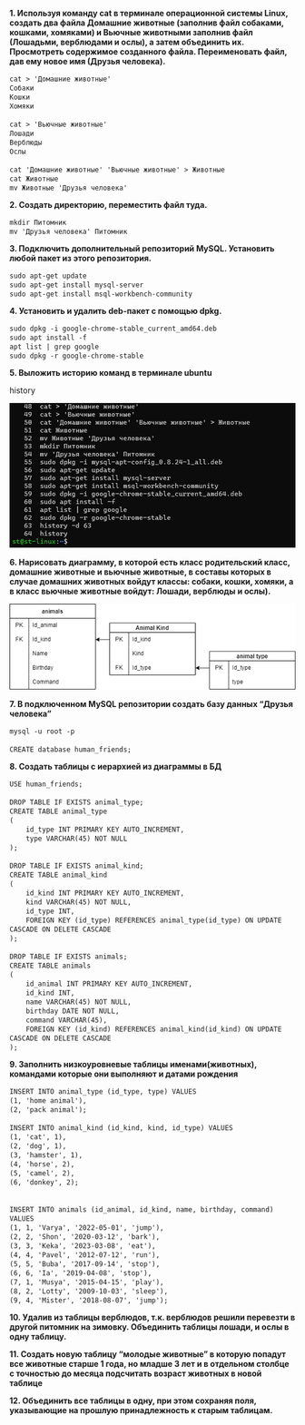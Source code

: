 **1. Используя команду cat в терминале операционной системы Linux, создать два файла Домашние животные (заполнив файл собаками, кошками, хомяками) и Вьючные животными заполнив файл (Лошадьми, верблюдами и ослы), а затем объединить их. Просмотреть содержимое созданного файла. Переименовать файл, дав ему новое имя (Друзья человека).**

```
cat > 'Домашние животные'
Собаки
Кошки
Хомяки

cat > 'Вьючные животные'
Лошади
Верблюды
Ослы

cat 'Домашние животные' 'Вьючные животные' > Животные
cat Животные
mv Животные 'Друзья человека'

```
**2. Создать директорию, переместить файл туда.**

```
mkdir Питомник
mv 'Друзья человека' Питомник
```

**3. Подключить дополнительный репозиторий MySQL. Установить любой пакет из этого репозитория.**

```
sudo apt-get update
sudo apt-get install mysql-server
sudo apt-get install msql-workbench-community
```

**4. Установить и удалить deb-пакет с помощью dpkg.**

```
sudo dpkg -i google-chrome-stable_current_amd64.deb
sudo apt install -f
apt list | grep google
sudo dpkg -r google-chrome-stable
```

**5. Выложить историю команд в терминале ubuntu**

history

![Скриншот с историей команд](/linux/Linux1.jpg)

**6. Нарисовать диаграмму, в которой есть класс родительский класс, домашние животные и вьючные животные, в составы которых в случае домашних животных войдут классы: собаки, кошки, хомяки, а в класс вьючные животные войдут: Лошади, верблюды и ослы).**

![Диаграмма БД](/DB_diagram.drawio.png)

**7. В подключенном MySQL репозитории создать базу данных “Друзья
человека”**
```
mysql -u root -p

CREATE database human_friends;
```

**8. Создать таблицы с иерархией из диаграммы в БД**
```
USE human_friends;

DROP TABLE IF EXISTS animal_type;
CREATE TABLE animal_type
(
	id_type INT PRIMARY KEY AUTO_INCREMENT,
    type VARCHAR(45) NOT NULL
);

DROP TABLE IF EXISTS animal_kind;
CREATE TABLE animal_kind
(
	id_kind INT PRIMARY KEY AUTO_INCREMENT,
    kind VARCHAR(45) NOT NULL,
    id_type INT,
    FOREIGN KEY (id_type) REFERENCES animal_type(id_type) ON UPDATE CASCADE ON DELETE CASCADE
);

DROP TABLE IF EXISTS animals;
CREATE TABLE animals
(
	id_animal INT PRIMARY KEY AUTO_INCREMENT,
    id_kind INT,
    name VARCHAR(45) NOT NULL,
    birthday DATE NOT NULL,
    command VARCHAR(45),
    FOREIGN KEY (id_kind) REFERENCES animal_kind(id_kind) ON UPDATE CASCADE ON DELETE CASCADE
);
```

**9. Заполнить низкоуровневые таблицы именами(животных), командами
которые они выполняют и датами рождения**

```
INSERT INTO animal_type (id_type, type) VALUES
(1, 'home animal'),
(2, 'pack animal');

INSERT INTO animal_kind (id_kind, kind, id_type) VALUES
(1, 'cat', 1),
(2, 'dog', 1),
(3, 'hamster', 1),
(4, 'horse', 2),
(5, 'camel', 2),
(6, 'donkey', 2);


INSERT INTO animals (id_animal, id_kind, name, birthday, command) VALUES
(1, 1, 'Varya', '2022-05-01', 'jump'),
(2, 2, 'Shon', '2020-03-12', 'bark'),
(3, 3, 'Keka', '2023-03-08', 'eat'),
(4, 4, 'Pavel', '2012-07-12', 'run'),
(5, 5, 'Buba', '2017-09-14', 'stop'),
(6, 6, 'Ia', '2019-04-08', 'stop'),
(7, 1, 'Musya', '2015-04-15', 'play'),
(8, 2, 'Lotty', '2009-10-03', 'sleep'),
(9, 4, 'Mister', '2018-08-07', 'jump');
```

**10. Удалив из таблицы верблюдов, т.к. верблюдов решили перевезти в другой питомник на зимовку. Объединить таблицы лошади, и ослы в одну таблицу.**

**11. Создать новую таблицу “молодые животные” в которую попадут все
животные старше 1 года, но младше 3 лет и в отдельном столбце с точностью до месяца подсчитать возраст животных в новой таблице**

**12. Объединить все таблицы в одну, при этом сохраняя поля, указывающие на
прошлую принадлежность к старым таблицам.**